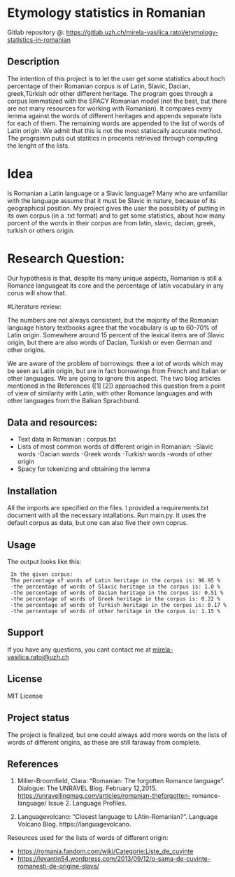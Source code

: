 # Etymology statistics in Romanian
Gitlab repository @: https://gitlab.uzh.ch/mirela-vasilica.ratoi/etymology-statistics-in-romanian 



## Description

The intention of this project is to let the user get some statistics about hoch percentage of their Romanian corpus is of Latin, Slavic, Dacian, greek,Türkish odr other different heritage. The program goes through a corpus lemmatized with the SPACY Romanian model (not the best, but there are not many resources for working with Romanian). It compares every lemma against the  words of different heritages and appends separate lists for each of them. The remaining words are appended to the list of words of Latin origin. We admit that this is not the most statiscally accurate method. The programm puts out statitics in procents retrieved through computing the lenght of the lists. 

# Idea

Is Romanian a Latin language or a Slavic language?
Many who are unfamiliar with the language assume that it must be Slavic in nature, because of its geographical position. My project  gives the user the possibility of putting in its own corpus (in a .txt format) and to get some statistics, about how many porcent of the words in their corpus are from latin, slavic, dacian, greek, turkish or others origin. 

# Research Question:

Our hypothesis is that, despite its many unique aspects, Romanian is still a Romance languageat its core and the percentage of latin vocabulary in any corus will show that. 

#Literature review:

The numbers are not always consistent, but the majority of the Romanian language history textbooks agree that the vocabulary is up to 60-70% of Latin origin. Somewhere around 15 percent of the lexical items are of Slavic origin, but there are also words of Dacian, Turkish or even German and other origins.

We are aware of the problem of borrowings: thee a lot of words which may be seen as Latin origin, but are in fact borrowings from French and Italian or other languages. We are going to ignore this aspect. The two blog articles mentioned in the References ([1] [2]) approached this question from a point of view of similarity with Latin, with other Romance languages and with other languages from the Balkan Sprachbund.

## Data and resources:
- Text data in Romanian : corpus.txt 
- Lists of most common words of different origin in Romanian:
    -Slavic words
    -Dacian words
    -Greek words
    -Turkish words
    -words of other origin
- Spacy for tokenizing and obtaining the lemma

## Installation
All the imports are specified on the files.
I provided a requirements.txt document with all the necessary intallations. 
Run main.py. It uses the default corpus as data, but one can also five their own coprus. 

## Usage
The output looks like this:

```
 In the given corpus:  
 The percentage of words of Latin heritage in the corpus is: 96.95 % 
 -the percentage of words of Slavic heritage in the corpus is: 1.0 % 
 -the percentage of words of Dacian heritage in the corpus is: 0.51 % 
 -the percentage of words of Greek heritage in the corpus is: 0.22 % 
 -the percentage of words of Turkish heritage in the corpus is: 0.17 % 
 -the percentage of words of other heritage in the corpus is: 1.15 %
 ```

## Support
If you have any questions, you cant contact me at mirela-vasilica.ratoi@uzh.ch


## License
MIT License

## Project status
The project is finalized, but one could always add more words on the lists of words of different origins, as these are still faraway from complete. 

## References
1. Miller-Broomfield, Clara: “Romanian: The forgotten Romance language”. Dialogue: The
UNRAVEL Blog. February 12,2015. https://unravellingmag.com/articles/romanian-theforgotten-
romance-language/ Issue 2. Language Profiles.

2. Languagevolcano: “Closest language to LAtin-Romanian?”. Language Volcano Blog.
https://languagevolcano.

Resources used for the lists of words of different origin:
- https://romania.fandom.com/wiki/Categorie:Liste_de_cuvinte 
- https://levantin54.wordpress.com/2013/09/12/o-sama-de-cuvinte-romanesti-de-origine-slava/


